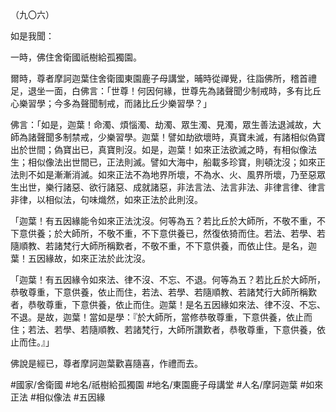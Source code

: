 （九〇六）

如是我聞：

一時，佛住舍衛國祇樹給孤獨園。

爾時，尊者摩訶迦葉住舍衛國東園鹿子母講堂，晡時從禪覺，往詣佛所，稽首禮足，退坐一面，白佛言：「世尊！何因何緣，世尊先為諸聲聞少制戒時，多有比丘心樂習學；今多為聲聞制戒，而諸比丘少樂習學？」

佛言：「如是，迦葉！命濁、煩惱濁、劫濁、眾生濁、見濁，眾生善法退減故，大師為諸聲聞多制禁戒，少樂習學。迦葉！譬如劫欲壞時，真寶未滅，有諸相似偽寶出於世間；偽寶出已，真寶則沒。如是，迦葉！如來正法欲滅之時，有相似像法生；相似像法出世間已，正法則滅。譬如大海中，船載多珍寶，則頓沈沒；如來正法則不如是漸漸消滅。如來正法不為地界所壞，不為水、火、風界所壞，乃至惡眾生出世，樂行諸惡、欲行諸惡、成就諸惡，非法言法、法言非法、非律言律、律言非律，以相似法，句味熾然，如來正法於此則沒。

「迦葉！有五因緣能令如來正法沈沒。何等為五？若比丘於大師所，不敬不重，不下意供養；於大師所，不敬不重，不下意供養已，然復依猗而住。若法、若學、若隨順教、若諸梵行大師所稱歎者，不敬不重，不下意供養，而依止住。是名，迦葉！五因緣故，如來正法於此沈沒。

「迦葉！有五因緣令如來法、律不沒、不忘、不退。何等為五？若比丘於大師所，恭敬尊重，下意供養，依止而住，若法、若學、若隨順教、若諸梵行大師所稱歎者，恭敬尊重，下意供養，依止而住。迦葉！是名五因緣如來法、律不沒、不忘、不退。是故，迦葉！當如是學：『於大師所，當修恭敬尊重，下意供養，依止而住；若法、若學、若隨順教、若諸梵行，大師所讚歎者，恭敬尊重，下意供養，依止而住。』」

佛說是經已，尊者摩訶迦葉歡喜隨喜，作禮而去。

#國家/舍衛國
#地名/祇樹給孤獨園
#地名/東園鹿子母講堂
#人名/摩訶迦葉
#如來正法
#相似像法
#五因緣
